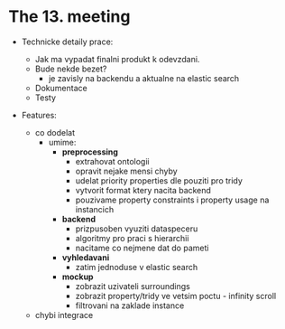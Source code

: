 # The 13. meeting

- Technicke detaily prace:
    - Jak ma vypadat finalni produkt k odevzdani.
    - Bude nekde bezet?
        - je zavisly na backendu a aktualne na elastic search
    - Dokumentace
    - Testy

- Features:
    - co dodelat
        - umime:
            - **preprocessing**
                - extrahovat ontologii
                - opravit nejake mensi chyby
                - udelat priority properties dle pouziti pro tridy
                - vytvorit format ktery nacita backend
                - pouzivame property constraints i property usage na instancich 
            - **backend** 
                - prizpusoben vyuziti dataspeceru
                - algoritmy pro praci s hierarchii
                - nacitame co nejmene dat do pameti 
            - **vyhledavani**
                - zatim jednoduse v elastic search
            - **mockup**
                - zobrazit uzivateli surroundings
                - zobrazit property/tridy ve vetsim poctu - infinity scroll
                - filtrovani na zaklade instance
    - chybi integrace


